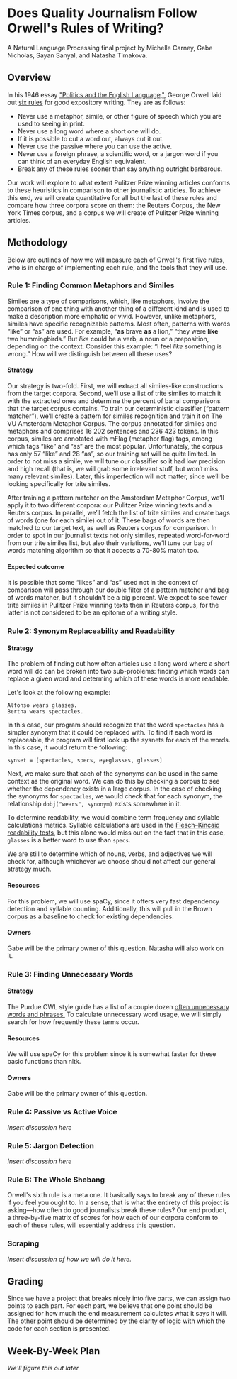 
# Does Quality Journalism Follow Orwell's Rules of Writing?


A Natural Language Processing final project by Michelle Carney, Gabe Nicholas, Sayan Sanyal, and Natasha Timakova.


## Overview

In his 1946 essay ["Politics and the English Language,"](http://www.orwell.ru/library/essays/politics/english/e_polit/), George Orwell laid out [six rules](https://en.wikipedia.org/wiki/Politics_and_the_English_Language#Remedy_of_Six_Rules) for good expository writing. They are as follows:
* Never use a metaphor, simile, or other figure of speech which you are used to seeing in print.
* Never use a long word where a short one will do.
* If it is possible to cut a word out, always cut it out.
* Never use the passive where you can use the active.
* Never use a foreign phrase, a scientific word, or a jargon word if you can think of an everyday English equivalent.
* Break any of these rules sooner than say anything outright barbarous.

Our work will explore to what extent Pulitzer Prize winning articles conforms to these heuristics in comparison to other journalistic articles. To achieve this end, we will create quantitative for all but the last of these rules and compare how three corpora score on them: the Reuters Corpus, the New York Times corpus, and a corpus we will create of Pulitzer Prize winning articles.


## Methodology

Below are outlines of how we will measure each of Orwell's first five rules, who is in charge of implementing each rule, and the tools that they will use.

### Rule 1: Finding Common Metaphors and Similes

Similes are a type of comparisons, which, like metaphors, involve the comparison of one thing with another thing of a different kind and is used to make a description more emphatic or vivid. However, unlike metaphors, similes have specific recognizable patterns. Most often, patterns with words “like” or “as” are used. For example, “**as** brave **as** a lion,” “they were **like** two hummingbirds.” But *like* could be a verb, a noun or a preposition, depending on the context. Consider this example: “I feel *like* something is wrong.” How will we distinguish between all these uses?

#### Strategy

Our strategy is two-fold. First, we will extract all similes-like constructions from the target corpora. Second, we’ll use a list of trite similes to match it with the extracted ones and determine the percent of banal comparisons that the target corpus contains.
To train our deterministic classifier (“pattern matcher”), we’ll create a pattern for similes recognition and train it on The VU Amsterdam Metaphor Corpus. The corpus annotated for similes and metaphors and comprises 16 202 sentences and 236 423 tokens. In this corpus, similes are annotated with mFlag (metaphor flag) tags, among which tags “like” and “as” are the most popular. Unfortunately, the corpus has only 57 “like” and 28 “as”, so our training set will be quite limited. In order to not miss a simile, we will tune our classifier so it had low precision and high recall (that is, we will grab some irrelevant stuff, but won’t miss many relevant similes). Later, this imperfection will not matter, since we’ll be looking specifically for trite similes.

After training a pattern matcher on the Amsterdam Metaphor Corpus, we’ll apply it to two different corpora: our Pulitzer Prize winning texts and a Reuters corpus. In parallel, we’ll fetch the list of trite similes and create bags of words (one for each simile) out of it. These bags of words are then matched to our target text, as well as Reuters corpus for comparison. In order to spot in our journalist texts not only similes, repeated word-for-word from our trite similes list, but also their variations, we’ll tune our bag of words matching algorithm so that it accepts a 70-80% match too.

#### Expected outcome

It is possible that some “likes” and “as” used not in the context of comparison will pass through our double filter of a pattern matcher and bag of words matcher, but it shouldn’t be a big percent. We expect to see fewer trite similes in Pulitzer Prize winning texts then in Reuters corpus, for the latter is not considered to be an epitome of a writing style. 

### Rule 2: Synonym Replaceability and Readability

#### Strategy

The problem of finding out how often articles use a long word where a short word will do can be broken into two sub-problems: finding which words can replace a given word and determing which of these words is more readable.

Let's look at the following example:

```
Alfonso wears glasses.
Bertha wears spectacles.
```

In this case, our program should recognize that the word `spectacles` has a simpler synonym that it could be replaced with. To find if each word is replaceable, the program will first look up the sysnets for each of the words. In this case, it would return the following:

```
synset = [spectacles, specs, eyeglasses, glasses]
```

Next, we make sure that each of the synonyms can be used in the same context as the original word. We can do this by checking a corpus to see whether the dependency exists in a large corpus. In the case of checking the synonyms for `spectacles`, we would check that for each synonym, the relationship `dobj("wears", synonym)` exists somewhere in it.

To determine readability, we would combine term frequency and syllable calculations metrics. Syllable calculations are used in the [Flesch–Kincaid readability tests](https://en.wikipedia.org/wiki/Flesch%E2%80%93Kincaid_readability_tests), but this alone would miss out on the fact that in this case, `glasses` is a better word to use than `specs`.

We are still to determine which of nouns, verbs, and adjectives we will check for, although whichever we choose should not affect our general strategy much.


#### Resources

For this problem, we will use spaCy, since it offers very fast dependency detection and syllable counting. Additionally, this will pull in the Brown corpus as a baseline to check for existing dependencies.

#### Owners

Gabe will be the primary owner of this question. Natasha will also work on it.


### Rule 3: Finding Unnecessary Words

#### Strategy

The Purdue OWL style guide has a list of a couple dozen [often unnecessary words and phrases.](https://owl.english.purdue.edu/owl/resource/572/02/) To calculate unnecessary word usage, we will simply search for how frequently these terms occur.

#### Resources

We will use spaCy for this problem since it is somewhat faster for these basic functions than nltk.

#### Owners

Gabe will be the primary owner of this question.

### Rule 4: Passive vs Active Voice

*Insert discussion here*

### Rule 5: Jargon Detection

*Insert discussion here*

### Rule 6: The Whole Shebang 

Orwell's sixth rule is a meta one. It basically says to break any of these rules if you feel you ought to. In a sense, that is what the entirety of this project is asking—how often do good journalists break these rules? Our end product, a three-by-five matrix of scores for how each of our corpora conform to each of these rules, will essentially address this question.


### Scraping

*Insert discussion of how we will do it here.*

## Grading

Since we have a project that breaks nicely into five parts, we can assign two points to each part. For each part, we believe that one point should be assigned for how much the end measurement calculates what it says it will. The other point should be determined by the clarity of logic with which the code for each section is presented.


## Week-By-Week Plan

*We'll figure this out later*
